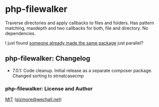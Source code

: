 # php-filewalker

Traverse directories and apply callbacks to files and folders. Has pattern matching, maxdepth and two callbacks for both, file and directory. No dependencies.

I just found [someone already made the same package](https://github.com/sokil/php-filewalker) just parallel?


## php-filewalker: Changelog

- 7.0.1: Code cleanup. Initial release as a separate composer package. Changed sorting to strnatcasecmp


### php-filewalker: License and Author

[MIT](LICENSE) (gizmore@wechall.net)
